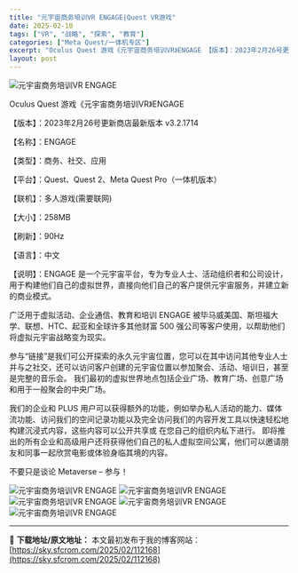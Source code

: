 ```yaml
---
title: "元宇宙商务培训VR ENGAGE|Quest VR游戏"
date: 2025-02-10
tags: ["VR", "战略", "探索", "教育"]
categories: ["Meta Quest/一体机专区"]
excerpt: "Oculus Quest 游戏《元宇宙商务培训VR》ENGAGE 【版本】：2023年2月26号更新商店最新版本 v3.2.1714 【名称】：ENGAGE 【类型】：商务、社交、应用 【平台】：Quest、Quest 2、Meta Quest Pro（一体机版本） 【联机】：多人游戏(需要联网) &hellip;"
layout: post
---
```


<img title="Engage VR 1.webp" src="https://sky.sfcrom.com/wp-content/uploads/2025/02/20250210_67aa14dab2798.webp" alt="元宇宙商务培训VR ENGAGE" />

Oculus Quest 游戏《元宇宙商务培训VR》ENGAGE

【版本】：2023年2月26号更新商店最新版本 v3.2.1714

【名称】：ENGAGE

【类型】：商务、社交、应用

【平台】：Quest、Quest 2、Meta Quest Pro（一体机版本）

【联机】：多人游戏(需要联网)

【大小】：258MB

【刷新】：90Hz

【语言】：中文

【说明】：ENGAGE 是一个元宇宙平台，专为专业人士、活动组织者和公司设计，用于构建他们自己的虚拟世界，直接向他们自己的客户提供元宇宙服务，并建立新的商业模式。

广泛用于虚拟活动、企业通信、教育和培训 ENGAGE 被毕马威美国、斯坦福大学、联想、HTC、起亚和全球许多其他财富 500 强公司等客户使用，以帮助他们将虚拟元宇宙战略变为现实。

参与“链接”是我们可公开探索的永久元宇宙位置，您可以在其中访问其他专业人士并与之社交，还可以访问客户创建的元宇宙位置以参加聚会、活动、培训日，甚至是完整的音乐会。 我们最初的虚拟世界地点包括企业广场、教育广场、创意广场和用于一般聚会的中央广场。

我们的企业和 PLUS 用户可以获得额外的功能，例如举办私人活动的能力、媒体流功能、访问我们的空间记录功能以及完全访问我们的内容开发工具以快速轻松地构建沉浸式内容，这些内容可以公开共享或 在您自己的组织内私下进行。 即将推出的所有企业和高级用户还将获得他们自己的私人虚拟空间公寓，他们可以邀请朋友和同事一起欣赏电影或体验身临其境的内容。

不要只是谈论 Metaverse – 参与！

<img title="QQ截图20230226131032-800x446.webp" src="https://sky.sfcrom.com/wp-content/uploads/2025/02/20250210_67aa14dc76e90.webp" alt="元宇宙商务培训VR ENGAGE" />
<img title="QQ截图20230226131038-800x437.webp" src="https://sky.sfcrom.com/wp-content/uploads/2025/02/20250210_67aa14de9c8f3.webp" alt="元宇宙商务培训VR ENGAGE" />
<img title="QQ截图20230226131045-800x445.webp" src="https://sky.sfcrom.com/wp-content/uploads/2025/02/20250210_67aa14e06aa79.webp" alt="元宇宙商务培训VR ENGAGE" />
<img title="QQ截图20230226131051-800x448.webp" src="https://sky.sfcrom.com/wp-content/uploads/2025/02/20250210_67aa14e26ec93.webp" alt="元宇宙商务培训VR ENGAGE" />
<img title="QQ截图20230226131058-800x436.webp" src="https://sky.sfcrom.com/wp-content/uploads/2025/02/20250210_67aa14e51f563.webp" alt="元宇宙商务培训VR ENGAGE" />

---
📖 **下载地址/原文地址：** 本文最初发布于我的博客网站：[https://sky.sfcrom.com/2025/02/112168](https://sky.sfcrom.com/2025/02/112168)
